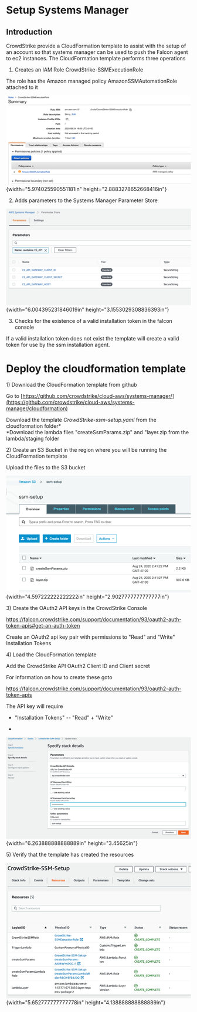 Setup Systems Manager 
=====================

Introduction
------------

CrowdStrike provide a CloudFormation template to assist with the setup
of an account so that systems manager can be used to push the Falcon
agent to ec2 instances. The CloudFormation template performs three
operations

1.  Creates an IAM Role CrowdStrike-SSMExecutionRole

The role has the Amazon managed policy AmazonSSMAutomationRole attached
to it

![](.//media/image1.tiff){width="5.974025590551181in"
height="2.8883278652668416in"}

2.  Adds parameters to the Systems Manager Parameter Store

![](.//media/image2.png){width="6.004395231846019in"
height="3.1553029308836393in"}

3.  Checks for the existence of a valid installation token in the falcon
    console

If a valid installation token does not exist the template will create a
valid token for use by the ssm installation agent.

Deploy the cloudformation template
==================================

1\) Download the CloudFormation template from github

Go to
[https://github.com/crowdstrike/cloud-aws/systems-manager/](https://github.com/crowdstrike/cloud-aws/systems-manager/cloudformation)

Download the template *CrowdStrike-ssm-setup.yaml* from the
cloudformation folder*\
*Download the lambda files "createSsmParams.zip" and "layer.zip from the
lambda/staging folder

2\) Create an S3 Bucket in the region where you will be running the
CloudFormation template

Upload the files to the S3 bucket

![](.//media/image3.png){width="4.597222222222222in"
height="2.9027777777777777in"}

3\) Create the OAuth2 API keys in the CrowdStrike Console

<https://falcon.crowdstrike.com/support/documentation/93/oauth2-auth-token-apis#get-an-auth-token>

Create an OAuth2 api key pair with permissions to "Read" and "Write"
Installation Tokens

4\) Load the CloudFormation template

Add the CrowdStrike API OAuth2 Client ID and Client secret

For information on how to create these goto

<https://falcon.crowdstrike.com/support/documentation/93/oauth2-auth-token-apis>

The API key will require

-   "Installation Tokens" -- "Read" + "Write"

-   

![](.//media/image4.png){width="6.263888888888889in" height="3.45625in"}

5\) Verify that the template has created the resources

![](.//media/image5.png){width="5.652777777777778in"
height="4.138888888888889in"}

